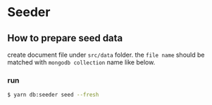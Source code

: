 # Seeder

## How to prepare seed data
create document file under `src/data` folder. the `file name` should be matched with `mongodb collection` name like below.

### run 
```bash
$ yarn db:seeder seed --fresh
```
